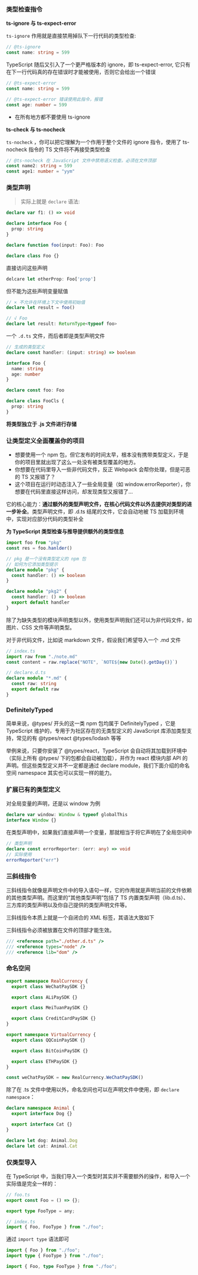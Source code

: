 ### 类型检查指令

**ts-ignore 与 ts-expect-error**

`ts-ignore` 作用就是直接禁用掉队下一行代码的类型检查:

```ts
// @ts-ignore
const name: string = 599
```

TypeScript 随后又引入了一个更严格版本的 ignore，即 ts-expect-error, 它只有在下一行代码真的存在错误时才能被使用，否则它会给出一个错误

```ts
// @ts-expect-error
const name: string = 599

// @ts-expect-error 错误使用此指令，报错
const age: number = 599
```

- 在所有地方都不要使用 ts-ignore

**ts-check 与 ts-nocheck**

`ts-nocheck` ，你可以把它理解为一个作用于整个文件的 ignore 指令，使用了 ts-nocheck 指令的 TS 文件将不再接受类型检查

```ts
// @ts-nocheck 在 JavaScript 文件中禁用语义检查。必须在文件顶部
const name2: string = 599
const age1: number = "yym"
```

### 类型声明

> 实际上就是 `declare` 语法:

```ts
declare var f1: () => void

declare interface Foo {
  prop: string
}

declare function foo(input: Foo): Foo

declare class Foo {}
```

直接访问这些声明

```ts
delcare let otherProp: Foo['prop']
```

但不能为这些声明变量赋值

```ts
// × 不允许在环境上下文中使用初始值
declare let result = foo()

// √ Foo
declare let result: ReturnType<typeof foo>
```

一个 `.d.ts` 文件，而后者即是类型声明文件

```ts
// 生成的类型定义
declare const handler: (input: string) => boolean

interface Foo {
  name: string
  age: number
}

declare const foo: Foo

declare class FooCls {
  prop: string
}
```

**将类型独立于 .js 文件进行存储**

### 让类型定义全面覆盖你的项目

- 想要使用一个 npm 包，但它发布的时间太早，根本没有携带类型定义，于是你的项目里就出现了这么一处没有被类型覆盖的地方。
- 你想要在代码里导入一些非代码文件，反正 Webpack 会帮你处理，但是可恶的 TS 又报错了？
- 这个项目在运行时动态注入了一些全局变量（如 window.errorReporter），你想要在代码里直接这样访问，却发现类型又报错了...

它的核心能力：**通过额外的类型声明文件，在核心代码文件以外去提供对类型的进一步补全**。类型声明文件，即 .d.ts 结尾的文件，它会自动地被 TS 加载到环境中，实现对应部分代码的类型补全

**为 TypeScript 类型检查与推导提供额外的类型信息**

```ts
import foo from "pkg"
const res = foo.hanlder()

// pkg 是一个没有类型定义的 npm 包
// 如何为它添加类型提示
declare module "pkg" {
  const handler: () => boolean
}

declare module "pkg2" {
  const handler: () => boolean
  export default handler
}
```

除了为缺失类型的模块声明类型以外，使用类型声明我们还可以为非代码文件，如图片、CSS 文件等声明类型。

对于非代码文件，比如说 markdown 文件，假设我们希望导入一个 .md 文件

```ts
// index.ts
import raw from "./note.md"
const content = raw.replace("NOTE", `NOTE${new Date().getDay()}`)

// declare.d.ts
declare module "*.md" {
  const raw: string
  export default raw
}
```

### DefinitelyTyped

简单来说，@types/ 开头的这一类 npm 包均属于 DefinitelyTyped ，它是 TypeScript 维护的，专用于为社区存在的无类型定义的 JavaScript 库添加类型支持，常见的有 @types/react @types/lodash 等等

举例来说，只要你安装了 @types/react，TypeScript 会自动将其加载到环境中（实际上所有 @types/ 下的包都会自动被加载），并作为 react 模块内部 API 的声明。但这些类型定义并不一定都是通过 declare module，我们下面介绍的命名空间 namespace 其实也可以实现一样的能力。

### 扩展已有的类型定义

对全局变量的声明，还是以 window 为例

```ts
declare var window: Window & typeof globalThis
interface Window {}
```

在类型声明中，如果我们直接声明一个变量，那就相当于将它声明在了全局空间中

```ts
// 类型声明
declare const errorReporter: (err: any) => void
// 实际使用
errorReporter("err")
```

### 三斜线指令

三斜线指令就像是声明文件中的导入语句一样，它的作用就是声明当前的文件依赖的其他类型声明。而这里的“其他类型声明”包括了 TS 内置类型声明（lib.d.ts）、三方库的类型声明以及你自己提供的类型声明文件等。

三斜线指令本质上就是一个自闭合的 XML 标签，其语法大致如下

三斜线指令必须被放置在文件的顶部才能生效。

```ts
/// <reference path="./other.d.ts" />
/// <reference types="node" />
/// <reference lib="dom" />
```

### 命名空间

```ts
export namespace RealCurrency {
  export class WeChatPaySDK {}

  export class ALiPaySDK {}

  export class MeiTuanPaySDK {}

  export class CreditCardPaySDK {}
}

export namespace VirtualCurrency {
  export class QQCoinPaySDK {}

  export class BitCoinPaySDK {}

  export class ETHPaySDK {}
}

const weChatPaySDK = new RealCurrency.WeChatPaySDK()
```

除了在 .ts 文件中使用以外，命名空间也可以在声明文件中使用，即 `declare namespace`：

```ts
declare namespace Animal {
  export interface Dog {}

  export interface Cat {}
}

declare let dog: Animal.Dog
declare let cat: Animal.Cat
```


### 仅类型导入
在 TypeScript 中，当我们导入一个类型时其实并不需要额外的操作，和导入一个实际值是完全一样的：

```ts
// foo.ts
export const Foo = () => {};

export type FooType = any;

// index.ts
import { Foo, FooType } from "./foo";
```
通过 `import type` 语法即可
```ts
import { Foo } from "./foo";
import type { FooType } from "./foo";
```

```ts
import { Foo, type FooType } from "./foo";
```